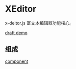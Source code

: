# XEditor

x-deitor.js 富文本编辑器功能核心。

[draft demo](https://acohome.cn/demo/zebra-draft/index.html)

## 组成

[component](https://raw.githubusercontent.com/acccco/zebra-draft/master/architecture.svg)